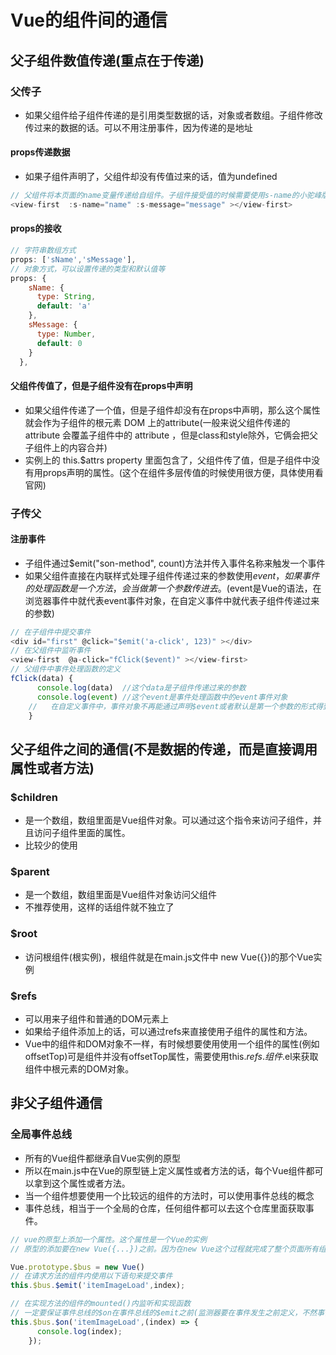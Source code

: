 # Vue的组件间的通信

## 父子组件数值传递(重点在于传递)

### 父传子

* 如果父组件给子组件传递的是引用类型数据的话，对象或者数组。子组件修改传过来的数据的话。可以不用注册事件，因为传递的是地址

#### props传递数据

* 如果子组件声明了，父组件却没有传值过来的话，值为undefined

```js
// 父组件将本页面的name变量传递给自组件。子组件接受值的时候需要使用s-name的小驼峰版本
<view-first  :s-name="name" :s-message="message" ></view-first>
```

#### props的接收

```js
// 字符串数组方式
props: ['sName','sMessage'],
// 对象方式，可以设置传递的类型和默认值等
props: {
    sName: {
      type: String,
      default: 'a'
    },
    sMessage: {
      type: Number,
      default: 0
    }
  },
```

#### 父组件传值了，但是子组件没有在props中声明

* 如果父组件传递了一个值，但是子组件却没有在props中声明，那么这个属性就会作为子组件的根元素 DOM 上的attribute(一般来说父组件传递的 attribute 会覆盖子组件中的 attribute ，但是class和style除外，它俩会把父子组件上的内容合并)
* 实例上的 this.$attrs property 里面包含了，父组件传了值，但是子组件中没有用props声明的属性。(这个在组件多层传值的时候使用很方便，具体使用看官网)

### 子传父

#### 注册事件

* 子组件通过$emit("son-method", count)方法并传入事件名称来触发一个事件
* 如果父组件直接在内联样式处理子组件传递过来的参数使用$event，如果事件的处理函数是一个方法，会当做第一个参数传进去。($event是Vue的语法，在浏览器事件中就代表event事件对象，在自定义事件中就代表子组件传递过来的参数)

```js
// 在子组件中提交事件
<div id="first" @click="$emit('a-click', 123)" ></div>
// 在父组件中监听事件
<view-first  @a-click="fClick($event)" ></view-first>
// 父组件中事件处理函数的定义
fClick(data) {
      console.log(data)  //这个data是子组件传递过来的参数
      console.log(event) //这个event是事件处理函数中的event事件对象
    //   在自定义事件中，事件对象不再能通过声明$event或者默认是第一个参数的形式得到了。只能通过在函数体中直接使用event变量的方式来获取event事件对象。
    }
```

## 父子组件之间的通信(不是数据的传递，而是直接调用属性或者方法)

### $children

* 是一个数组，数组里面是Vue组件对象。可以通过这个指令来访问子组件，并且访问子组件里面的属性。
* 比较少的使用

### $parent

* 是一个数组，数组里面是Vue组件对象访问父组件
* 不推荐使用，这样的话组件就不独立了

### $root

* 访问根组件(根实例)，根组件就是在main.js文件中 new Vue({})的那个Vue实例

### $refs

* 可以用来子组件和普通的DOM元素上
* 如果给子组件添加上的话，可以通过refs来直接使用子组件的属性和方法。
* Vue中的组件和DOM对象不一样，有时候想要使用使用一个组件的属性(例如offsetTop)可是组件并没有offsetTop属性，需要使用this.$refs.组件.$el来获取组件中根元素的DOM对象。

## 非父子组件通信

### 全局事件总线

* 所有的Vue组件都继承自Vue实例的原型
* 所以在main.js中在Vue的原型链上定义属性或者方法的话，每个Vue组件都可以拿到这个属性或者方法。
* 当一个组件想要使用一个比较远的组件的方法时，可以使用事件总线的概念
* 事件总线，相当于一个全局的仓库，任何组件都可以去这个仓库里面获取事件。

```js
// vue的原型上添加一个属性。这个属性是一个Vue的实例
// 原型的添加要在new Vue({...})之前。因为在new Vue这个过程就完成了整个页面所有组价的created和mounted。然而事件总线是在某个组件的mounted中被监听。所以事件总线的定义一定要在new Vue()之前。

Vue.prototype.$bus = new Vue()
// 在请求方法的组件内使用以下语句来提交事件
this.$bus.$emit('itemImageLoad',index);

// 在实现方法的组件的mounted()内监听和实现函数
// 一定要保证事件总线的$on在事件总线的$emit之前(监测器要在事件发生之前定义，不然事件发生了没有监测器监测导致事件不会执行)
this.$bus.$on('itemImageLoad',(index) => {
      console.log(index);
    });
```